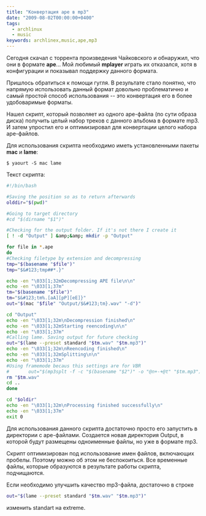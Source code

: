 ```yaml
---
title: "Конвертация ape в mp3"
date: "2009-08-02T00:00:00+0400"
tags:
  - archlinux
  - music
keywords: archlinex,music,ape,mp3
---
```

Сегодня скачал с торрента произведения Чайковского и обнаружил, что они в формате <strong>ape</strong>... Мой любимый <strong>mplayer</strong> играть их отказался, хотя в конфигурации и показывал поддержку данного формата.

Пришлось обратиться к помощи гугля. В результате стало понятно, что напрямую использовать данный формат довольно проблематично и самый простой способ использования -- это конвертация его в более удобоваримые форматы.

Нашел скрипт, который позволяет из одного ape-файла (по сути образа диска) получить целый набор треков с данного альбома в формате mp3. И затем упростил его и оптимизировал для конвертации целого набора ape-файлов.

Для использования скрипта необходимо иметь установленными пакеты <strong>mac</strong> и <strong>lame</strong>:

```shell
$ yaourt -S mac lame
```

Текст скрипта:

```bash
#!/bin/bash

#Saving the position so as to return afterwards
olddir="$(pwd)"

#Going to target directory
#cd "$(dirname "$1")"

#Checking for the output folder. If it's not there I create it
[ ! -d "Output" ] &amp;&amp; mkdir -p "Output"

for file in *.ape
do
#Checking filetype by extension and decompressing
tmp="$(basename "$file")"
tmp="$&#123;tmp##*.}"

echo -en "\033[1;32mDecompressing APE file\n\n"
echo -en "\033[1;37m"
tm="$(basename "$file")"
tm="$&#123;tm%.[aA][pP][eE]}"
out="$(mac "$file" "Output/$&#123;tm}.wav" "-d")"

cd "Output"
echo -en "\033[1;32m\nDecompression finished\n"
echo -en "\033[1;32mStarting reencoding\n\n"
echo -en "\033[1;37m"
#Calling lame. Saving output for future checking
out="$(lame --preset standard "$tm.wav" "$tm.mp3")"
echo -en "\033[1;32m\nReencoding finished\n"
echo -en "\033[1;32mSplitting\n\n"
echo -en "\033[1;37m"
#Using framemode becaus this settings are for VBR
#       out="$(mp3splt -f -c "$(basename "$2")" -o "@n+-+@t" "$tm.mp3")"
rm "$tm.wav"
cd ..
done

cd "$oldir"
echo -en "\033[1;32m\nProcessing finished successfully\n"
echo -en "\033[1;37m"
exit 0
```

Для использования данного скрипта достаточно просто его запустить в директории с ape-файлами. Создается новая директория Output, в которой будут размещены одноименные файлы, но уже в формате mp3.

Скрипт оптимизирован под использование имен файлов, включающих пробелы. Поэтому можно об этом не беспокоиться. Все временные файлы, которые образуются в результате работы скрипта, подчищаются.

Если необходимо улучшить качество mp3-файла, достаточно в строке

```bash
out="$(lame --preset standard "$tm.wav" "$tm.mp3")"
```

изменить standart на extreme.
